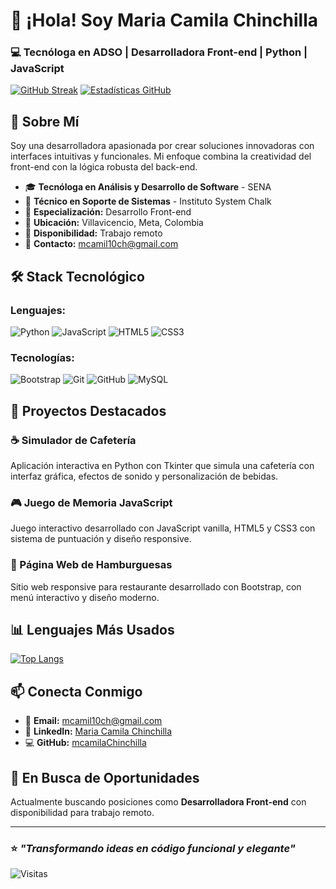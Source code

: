 # 👋 ¡Hola! Soy Maria Camila Chinchilla

### 💻 Tecnóloga en ADSO | Desarrolladora Front-end | Python | JavaScript

[![GitHub Streak](https://github-readme-streak-stats.herokuapp.com?user=mcamilaChinchilla&theme=dracula&hide_border=true)](https://git.io/streak-stats)
[![Estadísticas GitHub](https://github-readme-stats.vercel.app/api?username=mcamilaChinchilla&show_icons=true&theme=radical&hide_border=true)](https://github.com/mcamilaChinchilla)

## 🚀 Sobre Mí

Soy una desarrolladora apasionada por crear soluciones innovadoras con interfaces intuitivas y funcionales. Mi enfoque combina la creatividad del front-end con la lógica robusta del back-end.

- 🎓 **Tecnóloga en Análisis y Desarrollo de Software** - SENA
- 💼 **Técnico en Soporte de Sistemas** - Instituto System Chalk
- 🌟 **Especialización:** Desarrollo Front-end 
- 📍 **Ubicación:** Villavicencio, Meta, Colombia
- 🎯 **Disponibilidad:** Trabajo remoto
- 📧 **Contacto:** mcamil10ch@gmail.com

## 🛠️ Stack Tecnológico

### **Lenguajes:**
![Python](https://img.shields.io/badge/Python-3776AB?style=flat&logo=python&logoColor=white)
![JavaScript](https://img.shields.io/badge/JavaScript-F7DF1E?style=flat&logo=javascript&logoColor=black)
![HTML5](https://img.shields.io/badge/HTML5-E34F26?style=flat&logo=html5&logoColor=white)
![CSS3](https://img.shields.io/badge/CSS3-1572B6?style=flat&logo=css3&logoColor=white)

### **Tecnologías:**
![Bootstrap](https://img.shields.io/badge/Bootstrap-7952B3?style=flat&logo=bootstrap&logoColor=white)
![Git](https://img.shields.io/badge/Git-F05032?style=flat&logo=git&logoColor=white)
![GitHub](https://img.shields.io/badge/GitHub-181717?style=flat&logo=github&logoColor=white)
![MySQL](https://img.shields.io/badge/MySQL-4479A1?style=flat&logo=mysql&logoColor=white)

## 💼 Proyectos Destacados

### ☕ Simulador de Cafetería
Aplicación interactiva en Python con Tkinter que simula una cafetería con interfaz gráfica, efectos de sonido y personalización de bebidas.

### 🎮 Juego de Memoria JavaScript
Juego interactivo desarrollado con JavaScript vanilla, HTML5 y CSS3 con sistema de puntuación y diseño responsive.

### 🍔 Página Web de Hamburguesas
Sitio web responsive para restaurante desarrollado con Bootstrap, con menú interactivo y diseño moderno.

## 📊 Lenguajes Más Usados

[![Top Langs](https://github-readme-stats.vercel.app/api/top-langs/?username=mcamilaChinchilla&layout=compact&theme=radical&hide_border=true)](https://github.com/mcamilaChinchilla)

## 📫 Conecta Conmigo

- 📧 **Email:** mcamil10ch@gmail.com
- 💼 **LinkedIn:** [Maria Camila Chinchilla](www.linkedin.com/in/maria-camila-chinchilla-8b6a74338)
- 💻 **GitHub:** [mcamilaChinchilla](https://github.com/mcamilaChinchilla)

## 🎯 En Busca de Oportunidades

Actualmente buscando posiciones como **Desarrolladora Front-end** con disponibilidad para trabajo remoto.

---



### ⭐ *"Transformando ideas en código funcional y elegante"*

![Visitas](https://komarev.com/ghpvc/?username=mcamilaChinchilla&color=blueviolet&style=flat)



